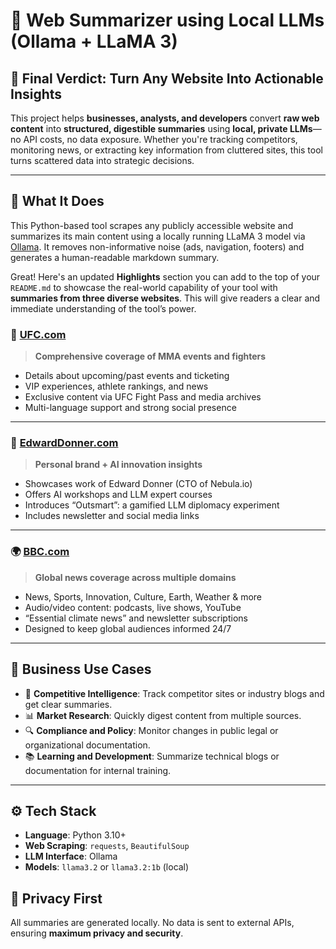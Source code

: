 # 🧠 Web Summarizer using Local LLMs (Ollama + LLaMA 3)

## 🚀 Final Verdict: Turn Any Website Into Actionable Insights

This project helps **businesses, analysts, and developers** convert **raw web content** into **structured, digestible summaries** using **local, private LLMs**—no API costs, no data exposure. Whether you're tracking competitors, monitoring news, or extracting key information from cluttered sites, this tool turns scattered data into strategic decisions.

---

## 🧩 What It Does

This Python-based tool scrapes any publicly accessible website and summarizes its main content using a locally running LLaMA 3 model via [Ollama](https://ollama.com/). It removes non-informative noise (ads, navigation, footers) and generates a human-readable markdown summary.

Great! Here's an updated **Highlights** section you can add to the top of your `README.md` to showcase the real-world capability of your tool with **summaries from three diverse websites**. This will give readers a clear and immediate understanding of the tool’s power.

### 🔴 [UFC.com](https://www.ufc.com)

> **Comprehensive coverage of MMA events and fighters**

* Details about upcoming/past events and ticketing
* VIP experiences, athlete rankings, and news
* Exclusive content via UFC Fight Pass and media archives
* Multi-language support and strong social presence

---

### 🧠 [EdwardDonner.com](https://edwarddonner.com)

> **Personal brand + AI innovation insights**

* Showcases work of Edward Donner (CTO of Nebula.io)
* Offers AI workshops and LLM expert courses
* Introduces “Outsmart”: a gamified LLM diplomacy experiment
* Includes newsletter and social media links

---

### 🌍 [BBC.com](https://bbc.com)

> **Global news coverage across multiple domains**

* News, Sports, Innovation, Culture, Earth, Weather & more
* Audio/video content: podcasts, live shows, YouTube
* “Essential climate news” and newsletter subscriptions
* Designed to keep global audiences informed 24/7


---

## 💼 Business Use Cases

* 📰 **Competitive Intelligence**: Track competitor sites or industry blogs and get clear summaries.
* 📊 **Market Research**: Quickly digest content from multiple sources.
* 🔍 **Compliance and Policy**: Monitor changes in public legal or organizational documentation.
* 📚 **Learning and Development**: Summarize technical blogs or documentation for internal training.

---

## ⚙️ Tech Stack

* **Language**: Python 3.10+
* **Web Scraping**: `requests`, `BeautifulSoup`
* **LLM Interface**: Ollama
* **Models**: `llama3.2` or `llama3.2:1b` (local)



## 🔐 Privacy First

All summaries are generated locally. No data is sent to external APIs, ensuring **maximum privacy and security**.
